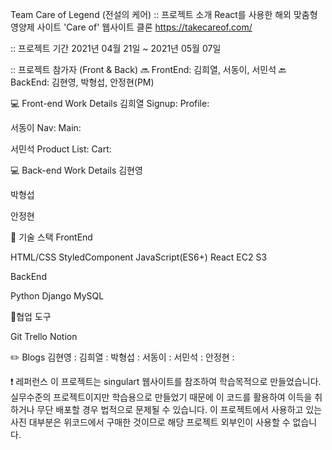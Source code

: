 Team Care of Legend (전설의 케어)
:: 프로젝트 소개
React를 사용한 해외 맞춤형 영양제 사이트 'Care of' 웹사이트 클론
https://takecareof.com/

:: 프로젝트 기간
2021년 04월 21일 ~ 2021년 05월 07일

:: 프로젝트 참가자 (Front & Back)
🔜 FrontEnd: 김희열, 서동이, 서민석
🔙 BackEnd: 김현영, 박형섭, 안정현(PM)

💻 Front-end Work Details
김희열
Signup:
Profile:

서동이
Nav:
Main: 

서민석
Product List:
Cart:

💻 Back-end Work Details
김현영

박형섭

안정현

🔧 기술 스택
FrontEnd

HTML/CSS
StyledComponent
JavaScript(ES6+)
React
EC2
S3


BackEnd

Python
Django
MySQL

🌱협업 도구

Git
Trello
Notion


✏️ Blogs
김현영 :
김희열 :
박형섭 : 
서동이 :
서민석 :
안정현 :


❗️ 레퍼런스
이 프로젝트는 singulart 웹사이트를 참조하여 학습목적으로 만들었습니다. 실무수준의 프로젝트이지만 학습용으로 만들었기 때문에 이 코드를 활용하여 이득을 취하거나 무단 배포할 경우 법적으로 문제될 수 있습니다. 이 프로젝트에서 사용하고 있는 사진 대부분은 위코드에서 구매한 것이므로 해당 프로젝트 외부인이 사용할 수 없습니다.
